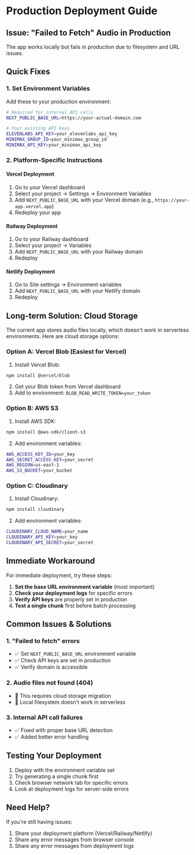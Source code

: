 # Production Deployment Guide

## Issue: "Failed to Fetch" Audio in Production

The app works locally but fails in production due to filesystem and URL issues.

## Quick Fixes

### 1. Set Environment Variables

Add these to your production environment:

```bash
# Required for internal API calls
NEXT_PUBLIC_BASE_URL=https://your-actual-domain.com

# Your existing API keys
ELEVENLABS_API_KEY=your_elevenlabs_api_key
MINIMAX_GROUP_ID=your_minimax_group_id
MINIMAX_API_KEY=your_minimax_api_key
```

### 2. Platform-Specific Instructions

#### **Vercel Deployment**
1. Go to your Vercel dashboard
2. Select your project → Settings → Environment Variables
3. Add `NEXT_PUBLIC_BASE_URL` with your Vercel domain (e.g., `https://your-app.vercel.app`)
4. Redeploy your app

#### **Railway Deployment**
1. Go to your Railway dashboard
2. Select your project → Variables
3. Add `NEXT_PUBLIC_BASE_URL` with your Railway domain
4. Redeploy

#### **Netlify Deployment**
1. Go to Site settings → Environment variables
2. Add `NEXT_PUBLIC_BASE_URL` with your Netlify domain
3. Redeploy

## Long-term Solution: Cloud Storage

The current app stores audio files locally, which doesn't work in serverless environments. Here are cloud storage options:

### Option A: Vercel Blob (Easiest for Vercel)

1. Install Vercel Blob:
```bash
npm install @vercel/blob
```

2. Get your Blob token from Vercel dashboard
3. Add to environment: `BLOB_READ_WRITE_TOKEN=your_token`

### Option B: AWS S3

1. Install AWS SDK:
```bash
npm install @aws-sdk/client-s3
```

2. Add environment variables:
```bash
AWS_ACCESS_KEY_ID=your_key
AWS_SECRET_ACCESS_KEY=your_secret
AWS_REGION=us-east-1
AWS_S3_BUCKET=your_bucket
```

### Option C: Cloudinary

1. Install Cloudinary:
```bash
npm install cloudinary
```

2. Add environment variables:
```bash
CLOUDINARY_CLOUD_NAME=your_name
CLOUDINARY_API_KEY=your_key
CLOUDINARY_API_SECRET=your_secret
```

## Immediate Workaround

For immediate deployment, try these steps:

1. **Set the base URL environment variable** (most important)
2. **Check your deployment logs** for specific errors
3. **Verify API keys** are properly set in production
4. **Test a single chunk** first before batch processing

## Common Issues & Solutions

### 1. "Failed to fetch" errors
- ✅ Set `NEXT_PUBLIC_BASE_URL` environment variable
- ✅ Check API keys are set in production
- ✅ Verify domain is accessible

### 2. Audio files not found (404)
- 🔄 This requires cloud storage migration
- 📁 Local filesystem doesn't work in serverless

### 3. Internal API call failures
- ✅ Fixed with proper base URL detection
- ✅ Added better error handling

## Testing Your Deployment

1. Deploy with the environment variable set
2. Try generating a single chunk first
3. Check browser network tab for specific errors
4. Look at deployment logs for server-side errors

## Need Help?

If you're still having issues:
1. Share your deployment platform (Vercel/Railway/Netlify)
2. Share any error messages from browser console
3. Share any error messages from deployment logs 